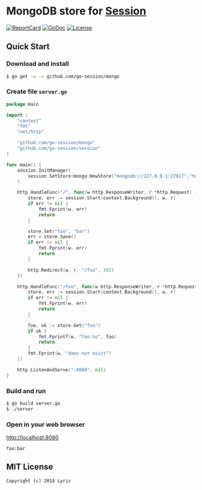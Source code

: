 # MongoDB store for [Session](https://github.com/go-session/session)

[![ReportCard][reportcard-image]][reportcard-url] [![GoDoc][godoc-image]][godoc-url] [![License][license-image]][license-url]

## Quick Start

### Download and install

```bash
$ go get -u -v github.com/go-session/mongo
```

### Create file `server.go`

```go
package main

import (
	"context"
	"fmt"
	"net/http"

	"github.com/go-session/mongo"
	"github.com/go-session/session"
)

func main() {
	session.InitManager(
		session.SetStore(mongo.NewStore("mongodb://127.0.0.1:27017","test","session")),
	)

	http.HandleFunc("/", func(w http.ResponseWriter, r *http.Request) {
		store, err := session.Start(context.Background(), w, r)
		if err != nil {
			fmt.Fprint(w, err)
			return
		}

		store.Set("foo", "bar")
		err = store.Save()
		if err != nil {
			fmt.Fprint(w, err)
			return
		}

		http.Redirect(w, r, "/foo", 302)
	})

	http.HandleFunc("/foo", func(w http.ResponseWriter, r *http.Request) {
		store, err := session.Start(context.Background(), w, r)
		if err != nil {
			fmt.Fprint(w, err)
			return
		}

		foo, ok := store.Get("foo")
		if ok {
			fmt.Fprintf(w, "foo:%s", foo)
			return
		}
		fmt.Fprint(w, "does not exist")
	})

	http.ListenAndServe(":8080", nil)
}
```

### Build and run

```bash
$ go build server.go
$ ./server
```

### Open in your web browser

<http://localhost:8080>

    foo:bar

## MIT License

    Copyright (c) 2018 Lyric

[reportcard-url]: https://goreportcard.com/report/github.com/go-session/mongo
[reportcard-image]: https://goreportcard.com/badge/github.com/go-session/mongo
[godoc-url]: https://godoc.org/github.com/go-session/mongo
[godoc-image]: https://godoc.org/github.com/go-session/mongo?status.svg
[license-url]: http://opensource.org/licenses/MIT
[license-image]: https://img.shields.io/npm/l/express.svg
